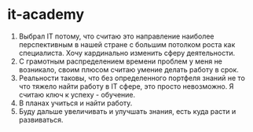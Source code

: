 # it-academy
1. Выбрал IT потому, что считаю это направление наиболее перспективным в нашей стране с большим потолком роста как специалиста. Хочу кардинально изменить сферу деятельности.
2. С грамотным распределением времени проблем у меня не возникало, своим плюсом считаю умение делать работу в срок.
3. Реальности таковы, что без определенного портфеля знаний не то что тяжело найти работу в IT сфере, это просто невозможно. Я считаю ключ к успеху - обучение.
4. В планах учиться и найти работу.
5. Буду дальше увеличивать и улучшать знания, есть куда расти и развиваться.
